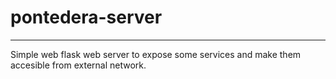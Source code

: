 # pontedera-server
***
Simple web flask web server to expose some services and make them accesible from external network.